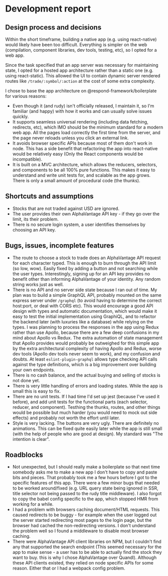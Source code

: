 # Development report

## Design process and decisions

Within the short timeframe, building a native app (e.g. using react-native)
would likely have been too difficult. Everything is simpler on the web
(compilation, component libraries, dev tools, testing, etc), so I opted for a
web app.

Since the task specified that an app server was necessary for maintaining state,
I opted for a hosted app architecture rather than a static one (e.g. using
react-static). This allowed the UI to contain dynamic server rendered routes
like `/trade/:symbol/:action` at the cost of some extra complexity.

I chose to base the app architecture on @respond-framework/boilerplate for
various reasons:

- Even though it (and rudy) isn't officially released, I maintain it, so I'm
  familiar (and happy) with how it works and can usually solve issues quickly.
- It supports seamless universal rendering (including data fetching, redirects,
  etc), which IMO should be the minimum standard for a modern web app. All the
  pages load correctly the first time from the server, and the page never
  reloads unless you click an external link.
- It avoids browser specific APIs because most of them don't work in node. This
  has a side benefit that refactoring the app into react-native would be
  relatively easy (Only the React components would be incompatible).
- It is built on a MVC architecture, which allows the reducers, selectors, and
  components to be all 100% pure functions. This makes it easy to understand and
  write unit tests for, and scalable as the app grows. There is only a small
  amount of procedural code (the thunks).

## Shortcuts and assumptions

- Stocks that are not traded against USD are ignored.
- The user provides their own AlphaVantage API key - if they go over the limit,
  its their problem.
- There is no secure login system, a user identifies themselves by choosing an
  API key.

## Bugs, issues, incomplete features

- The route to choose a stock to trade does an AlphaVantage API request for each
  character typed. This is enough to burn through the API limit (so low, wow).
  Easily fixed by adding a button and not searching while the user types.
  Interestingly, signing up for an API key provides no benefit other than
  informing AlphaVantage of your identity. Any random string works just as well.
- There is no API and no server side state because I ran out of time. My plan
  was to build a simple GraphQL API, probably mounted on the same express server
  under `/graphql` (to avoid having to determine the correct host:port, or deal
  with CORS etc). This would encourage a good API design with types and
  automatic documentation, which would make it easy to test the initial
  implementation using GraphiQL, and to refactor the backend later (with
  luxuries like a database) while relying on the types. I was planning to
  process the responses in the app using Redux rather than use Apollo, because
  there are a few deep confusions in my mind about Apollo vs Redux. The extra
  automation of state management that Apollo provides would probably be
  outweighed for this simple app by the extra architectural complexity of having
  Apollo and Redux, worse dev tools (Apollo dev tools never seem to work), and
  my confusion and doubts. At least `eslint-plugin-graphql` allows type checking
  API calls against the type definitions, which is a big improvement over
  building your own endpoints.
- There is no cash balance, and the actual buying and selling of stocks is not
  done yet.
- There is very little handling of errors and loading states. While the app is
  small this is easy to fix.
- There are no unit tests. If I had time I'd set up jest (because I've used it
  before), and add unit tests for the functional parts (each selector, reducer,
  and component). Testhing the thunks, routes, and other things would be
  possible but much harder (you would need to mock out side effects) and
  probably not worth the effort until later.
- Style is very lacking. The buttons are very ugly. There are definitely no
  animations. This can be fixed quite easily later while the app is still small
  (with the help of people who are good at design). My standard was "The
  intention is clear".

## Roadblocks

- Not unexpected, but I should really make a boilerplate so that next time
  somebody asks me to make a new app I don't have to copy and paste bits and
  pieces. That probably took me a few hours before I got to the specific
  features of this app. There were a few minor bugs that needed to be worked
  around/fixed (e.g. URL query state being ignored in SSR, title selector not
  being passed to the rudy title middleware). I also forgot to copy the babel
  config specific to the app, which stopped HMR from working for a while.
- I had a problem with browsers caching document/HTML requests. This caused
  redirects to be buggy - for example when the user logged out the server
  started redirecting most pages to the login page, but the browser had cached
  the non-redirecting versions. I don't understand the problem well so I found a
  middleware to disable most browser caching.
- There were AlphaVantage API client libraries on NPM, but I couldn't find any
  that supported the search endpoint (This seemed necessary for the app to make
  sense - a user has to be able to actually find the stock they want to buy.
  this is why I chose AlphaVantage over Quandl). Although these API clients
  existed, they relied on node specific APIs for some reason. Either that or I
  had a webpack config problem.
